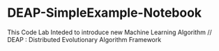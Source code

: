 # DEAP-SimpleExample-Notebook
This Code Lab Inteded to introduce new Machine Learning Algorithm // DEAP : Distributed Evolutionary Algorithm Framework
